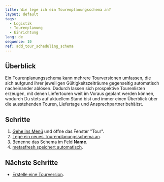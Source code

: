```yaml
---
title: Wie lege ich ein Tourenplanungsschema an?
layout: default
tags:
  - Logistik
  - Tourenplanung
  - Einrichtung
lang: de
sequence: 10
ref: add_tour_scheduling_schema
---
```


## Überblick
Ein Tourenplanungsschema kann mehrere Tourversionen umfassen, die sich aufgrund ihrer jeweiligen Gültigkeitszeiträume gegenseitig automatisch nacheinander ablösen. Dadurch lassen sich prospektive Tourenlisten erzeugen, mit denen Liefertouren weit im Voraus geplant werden können, wodurch Du stets auf aktuellem Stand bist und immer einen Überblick über die ausstehenden Touren, Liefertage und Ansprechpartner behältst.

## Schritte
1. [Gehe ins Menü](Menu) und öffne das Fenster "Tour".
1. [Lege ein neues Tourenplanungsschema an](Neuer_Datensatz_Fenster_Webui).
1. Benenne das Schema im Feld **Name**.
1. [metasfresh speichert automatisch](Speicheranzeige).

## Nächste Schritte
- [Erstelle eine Tourversion](Tourversion_erstellen).
